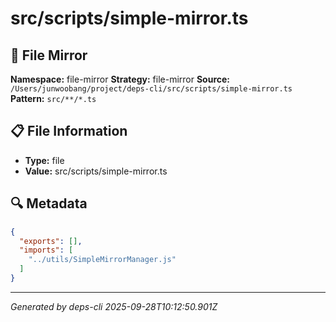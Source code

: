 # src/scripts/simple-mirror.ts

## 📄 File Mirror

**Namespace:** file-mirror
**Strategy:** file-mirror
**Source:** `/Users/junwoobang/project/deps-cli/src/scripts/simple-mirror.ts`
**Pattern:** `src/**/*.ts`

## 📋 File Information

- **Type:** file
- **Value:** src/scripts/simple-mirror.ts

## 🔍 Metadata

```json
{
  "exports": [],
  "imports": [
    "../utils/SimpleMirrorManager.js"
  ]
}
```

---
*Generated by deps-cli 2025-09-28T10:12:50.901Z*
